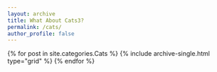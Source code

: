 ```yaml
---
layout: archive
title: What About Cats3?
permalink: /cats/
author_profile: false
---
```


<div class="grid__wrapper">
  {% for post in site.categories.Cats %}
    {% include archive-single.html type="grid" %}
  {% endfor %}
</div>
